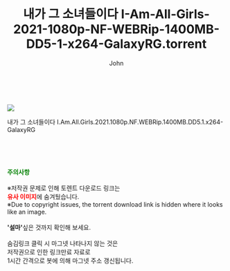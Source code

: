 ﻿---
layout: post
title:  "    내가 그 소녀들이다 I-Am-All-Girls-2021-1080p-NF-WEBRip-1400MB-DD5-1-x264-GalaxyRG.torrent"
author: John
categories: [ 영화 ]
tags: [  ]
image: https://torrentrj54.com/uploadfile/full/ee3d92adfaec3614f3ae4850a8b3a6ee175971c9.jpg 
description: "    내가 그 소녀들이다 I-Am-All-Girls-2021-1080p-NF-WEBRip-1400MB-DD5-1-x264-GalaxyRG torrent 정보 공유"
toc: true
toc_sticky: true
---

<br>
<p><img src="https://torrentrj54.com/uploadfile/full/ee3d92adfaec3614f3ae4850a8b3a6ee175971c9.jpg"/></p>
 내가 그 소녀들이다 I.Am.All.Girls.2021.1080p.NF.WEBRip.1400MB.DD5.1.x264-GalaxyRG  
    
<br><br><br>
<p data-ke-size="size16"><b><span style="color: green;">주의사항</span></b><br /><br />※저작권 문제로 인해 토렌트 다운로드 링크는<br /><b><span style="color: red;">유사 이미지</span></b>에 숨겨뒀습니다.<br />※Due to copyright issues, the torrent download link is hidden where it looks like an image.<br /><br /><b>'설마'</b>싶은 것까지 확인해 보세요.<br /><br />숨김링크 클릭 시 마그넷 나타나지 않는 것은<br />저작권으로 인한 링크만료 자료로<br />1시간 간격으로 봇에 의해 마그넷 주소 갱신됩니다.</p>
